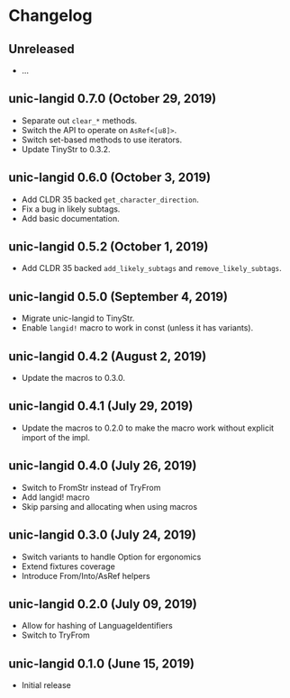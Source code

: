 # Changelog

## Unreleased

  - …

## unic-langid 0.7.0 (October 29, 2019)

  - Separate out `clear_*` methods.
  - Switch the API to operate on `AsRef<[u8]>`.
  - Switch set-based methods to use iterators.
  - Update TinyStr to 0.3.2.

## unic-langid 0.6.0 (October 3, 2019)

  - Add CLDR 35 backed `get_character_direction`.
  - Fix a bug in likely subtags.
  - Add basic documentation.

## unic-langid 0.5.2 (October 1, 2019)

  - Add CLDR 35 backed `add_likely_subtags` and `remove_likely_subtags`.

## unic-langid 0.5.0 (September 4, 2019)

  - Migrate unic-langid to TinyStr.
  - Enable `langid!` macro to work in const (unless it has variants).

## unic-langid 0.4.2 (August 2, 2019)

  - Update the macros to 0.3.0.

## unic-langid 0.4.1 (July 29, 2019)

  - Update the macros to 0.2.0 to make the macro work without explicit import of the impl.

## unic-langid 0.4.0 (July 26, 2019)

  - Switch to FromStr instead of TryFrom
  - Add langid! macro
  - Skip parsing and allocating when using macros

## unic-langid 0.3.0 (July 24, 2019)

  - Switch variants to handle Option for ergonomics
  - Extend fixtures coverage
  - Introduce From/Into/AsRef helpers

## unic-langid 0.2.0 (July 09, 2019)

  - Allow for hashing of LanguageIdentifiers
  - Switch to TryFrom

## unic-langid 0.1.0 (June 15, 2019)

  - Initial release
